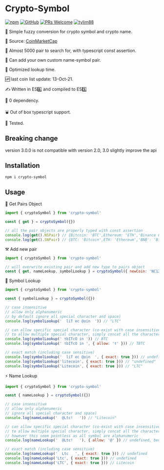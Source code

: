 # Crypto-Symbol

[![npm](https://img.shields.io/npm/v/crypto-symbol)](https://www.npmjs.com/package/crypto-symbol) [![GitHub](https://img.shields.io/github/license/tylim88/crypto-symbol)](https://github.com/tylim88/crypto-symbol/blob/master/LICENSE) [![PRs Welcome](https://img.shields.io/badge/PRs-welcome-brightgreen.svg?style=flat-square)](https://github.com/tylim88/crypto-symbol/pulls) [![tylim88](https://circleci.com/gh/tylim88/Crypto-Symbol.svg?style=shield)](<[LINK](https://github.com/tylim88/crypto-symbol#crypto-symbol)>)

🐤 Simple fuzzy conversion for crypto symbol and crypto name.

📔 Source: [CoinMarketCap](https://coinmarketcap.com)

🔔 Almost 5000 pair to search for, with typescript const assertion.

💪 Can add your own custom name-symbol pair.

🌟 Optimized lookup time.

🆙 last coin list update: 13-Oct-21.

✍️ Written in ES6️⃣ and compiled to ES5️⃣

🥰 0 dependency.

⛲️ Out of box typescript support.

🦺 Tested.

## Breaking change

version 3.0.0 is not compatible with version 2.0, 3.0 slightly improve the api

## Installation

```bash
npm i crypto-symbol
```

## Usage

🎵 Get Pairs Object

```js
import { cryptoSymbol } from 'crypto-symbol'

const { get } = cryptoSymbol({})

// all the pair objects are properly typed with const assertion
console.log(get().NSPair) // {Bitcoin: 'BTC',Ethereum: 'ETH','Binance Coin': 'BNB',......}
console.log(get().SNPair) // {BTC: 'Bitcoin',ETH: 'Ethereum','BNB': 'Binance Coin',......}
```

⚒ Add new pair

```js
import { cryptoSymbol } from 'crypto-symbol'

// will overwrite existing pair and add new type to pairs object
const { get, nameLookup, symbolLookup } = cryptoSymbol({ newCoin: 'NC123' as const }) // use const assertion to narrow down the type
```

🎐 Symbol Lookup

```js
import { cryptoSymbol } from 'crypto-symbol'

const { symbolLookup } = cryptoSymbol({})

// case insensitive
// allow only alphanumeric
// by default ignore all special character and space)
console.log(symbolLookup('  liT ec @oin  ')) // "LTC"

// can allow specific special character (co-exist with case insensitive and allow alphanumeric rules)
// to allow multiple special character, simply concat all the character, eg "#$%)("
console.log(symbolLookup(' τbITcO in ')) // BTC
console.log(symbolLookup(' τbITcO in ', { allow: 'τ' })) // TBTC

// exact match (including case sensitive)
console.log(symbolLookup('  liT ec @oin  ', { exact: true })) // undefined
console.log(symbolLookup('litecoin', { exact: true })) // "undefined"
console.log(symbolLookup('Litecoin', { exact: true })) // "LTC"
```

⚡️ Name Lookup

```js
import { cryptoSymbol } from 'crypto-symbol'

const { nameLookup } = cryptoSymbol({})

// case insensitive
// allow only alphanumeric
// ignore all special character and space)
console.log(nameLookup('  @Ltc!   ')) // "Litecoin"

// can allow specific special character (co-exist with case insensitive and allow alphanumeric rules)
// to allow multiple special character, simply concat all the character, eg "#$%)("
// however this seem pointless as all symbol are alphanumeric
console.log(nameLookup('  @Ltc!   '), { allow: '@' }) // undefined, because symbol "@Ltc" does not exist

// exact match (including case sensitive)
console.log(nameLookup('  Ltc   ', { exact: true })) // undefined
console.log(nameLookup('Ltc', { exact: true })) // undefined
console.log(nameLookup('LTC', { exact: true })) // Litecoin
```
